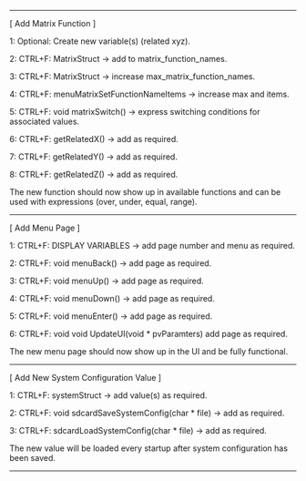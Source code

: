 -----

[ Add Matrix Function ]

1: Optional: Create new variable(s) (related xyz).

2: CTRL+F: MatrixStruct -> add to matrix_function_names.

3: CTRL+F: MatrixStruct -> increase max_matrix_function_names.

4: CTRL+F: menuMatrixSetFunctionNameItems -> increase max and items.

5: CTRL+F: void matrixSwitch() -> express switching conditions for associated values.

6: CTRL+F: getRelatedX() -> add as required.

7: CTRL+F: getRelatedY() -> add as required.

8: CTRL+F: getRelatedZ() -> add as required.

The new function should now show up in available functions and can be used
with expressions (over, under, equal, range).

-----

[ Add Menu Page ]

1: CTRL+F: DISPLAY VARIABLES -> add page number and menu as required.

2: CTRL+F: void menuBack() -> add page as required.

3: CTRL+F: void menuUp() -> add page as required.

4: CTRL+F: void menuDown() -> add page as required.

5: CTRL+F: void menuEnter() -> add page as required.

6: CTRL+F: void void UpdateUI(void * pvParamters) add page as required.

The new menu page should now show up in the UI and be fully functional.

-----

[ Add New System Configuration Value ]

1: CTRL+F: systemStruct -> add value(s) as required.

2: CTRL+F: void sdcardSaveSystemConfig(char * file) -> add as required.

3: CTRL+F: sdcardLoadSystemConfig(char * file) -> add as required.

The new value will be loaded every startup after system configuration has been saved.

-----
